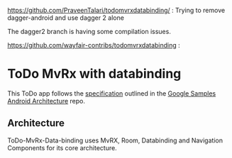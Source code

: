 https://github.com/PraveenTalari/todomvrxdatabinding/ :
Trying to remove dagger-android and use dagger 2 alone

The dagger2 branch is having some compilation issues.


https://github.com/wayfair-contribs/todomvrxdatabinding :

ToDo MvRx with databinding
======================

This ToDo app follows the [specification](https://github.com/googlesamples/android-architecture/wiki/To-do-app-specification) outlined in the [Google Samples Android Architecture](https://github.com/googlesamples/android-architecture) repo.

## Architecture
ToDo-MvRx-Data-binding uses MvRX, Room, Databinding and Navigation Components for its core architecture.

